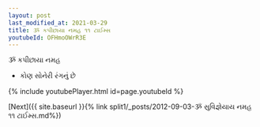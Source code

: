 ```yaml
---
layout: post
last_modified_at: 2021-03-29
title: ૐ કપીછાયા નમહ ૧૧ ટાઈમ્સ
youtubeId: OFHmoOWrR3E
---
```

 
 
 ૐ કપીછાયા નમહ  
 
 -  કોણ સોનેરી રંગનું છે 
 
  
 
  
 
 
 
 
 
 


{% include youtubePlayer.html id=page.youtubeId %}
 
[Next]({{ site.baseurl }}{% link  split1/_posts/2012-09-03-ૐ સુવિજ્ઞેયાય નમહ ૧૧ ટાઈમ્સ.md%})
 
